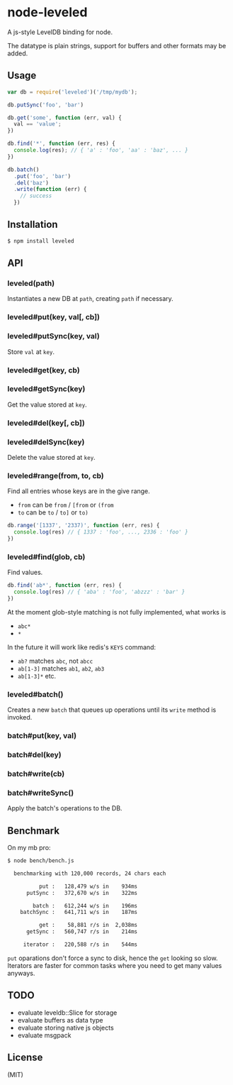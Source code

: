 # node-leveled

A js-style LevelDB binding for node.

The datatype is plain strings, support for buffers and other formats may be
added.

## Usage

```javascript
var db = require('leveled')('/tmp/mydb');

db.putSync('foo', 'bar')

db.get('some', function (err, val) {
  val == 'value';
})

db.find('*', function (err, res) {
  console.log(res); // { 'a' : 'foo', 'aa' : 'baz', ... }  
})

db.batch()
  .put('foo', 'bar')
  .del('baz')
  .write(function (err) {
    // success
  })
```

## Installation

```bash
$ npm install leveled
```

## API

### leveled(path)

Instantiates a new DB at `path`, creating `path` if necessary.

### leveled#put(key, val[, cb])
### leveled#putSync(key, val)

Store `val` at `key`.

### leveled#get(key, cb)
### leveled#getSync(key)

Get the value stored at `key`.

### leveled#del(key[, cb])
### leveled#delSync(key)

Delete the value stored at `key`.

### leveled#range(from, to, cb)

Find all entries whose keys are in the give range.

* `from` can be `from` / `[from` or `(from`
* `to` can be `to` / `to]` or `to)`

```js
db.range('[1337', '2337)', function (err, res) {
  console.log(res) // { 1337 : 'foo', ..., 2336 : 'foo' }  
})
```

### leveled#find(glob, cb)

Find values.

```js
db.find('ab*', function (err, res) {
  console.log(res) // { 'aba' : 'foo', 'abzzz' : 'bar' }
})
```

At the moment glob-style matching is not fully implemented, what works is

* `abc*`
* `*`

In the future it will work like redis's `KEYS` command:

* `ab?` matches `abc`, not `abcc`
* `ab[1-3]` matches `ab1`, `ab2`, `ab3`
* `ab[1-3]*` etc.

### leveled#batch()

Creates a new `batch` that queues up operations until its `write` method is invoked.

### batch#put(key, val)
### batch#del(key)

### batch#write(cb)
### batch#writeSync()

Apply the batch's operations to the DB.

## Benchmark

On my mb pro:

```bash
$ node bench/bench.js

  benchmarking with 120,000 records, 24 chars each

          put :   128,479 w/s in    934ms
      putSync :   372,670 w/s in    322ms

        batch :   612,244 w/s in    196ms
    batchSync :   641,711 w/s in    187ms

          get :    58,881 r/s in  2,038ms
      getSync :   560,747 r/s in    214ms

     iterator :   220,588 r/s in    544ms

```

`put` oparations don't force a sync to disk, hence the `get` looking so slow. Iterators are faster for common tasks where you need to get many values anyways.

## TODO

* evaluate leveldb::Slice for storage
* evaluate buffers as data type
* evaluate storing native js objects
* evaluate msgpack

## License

(MIT)
